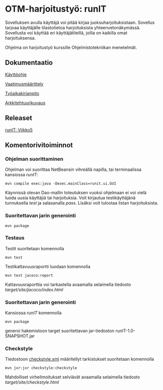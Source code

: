 # OTM-harjoitustyö: runIT

Sovelluksen avulla käyttäjä voi pitää kirjaa juoksuharjoituksistaan. Sovellus tarjoaa käyttäjälle tilastotietoa harjoituksista yhteenvetonäkymässä. Sovellusta voi käyttää eri käyttäjätileillä, joilla on kaikilla omat harjoituksensa.

Ohjelma on harjoitustyö kurssille Ohjelmistotekniikan menetelmät.

## Dokumentaatio

[Käyttöohje](https://github.com/hajame/otm-harjoitustyo/blob/master/dokumentaatio/kayttoohje.md)

[Vaatimusmäärittely](https://github.com/hajame/otm-harjoitustyo/blob/master/dokumentaatio/vaatimusmaarittely.md)

[Työaikakirjanpito](https://github.com/hajame/otm-harjoitustyo/blob/master/dokumentaatio/tuntikirjanpito.md)

[Arkkitehtuurikuvaus](https://github.com/hajame/otm-harjoitustyo/blob/master/dokumentaatio/arkkitehtuuri.md)

## Releaset 
[runIT: Viikko5](https://github.com/hajame/otm-harjoitustyo/releases/tag/viikko5)

## Komentorivitoiminnot

### Ohjelman suorittaminen

Ohjelman voi suorittaa NetBeansin vihreällä napilla, tai terminaalissa kansiossa _runIT_:

```
mvn compile exec:java -Dexec.mainClass=runit.ui.GUI
```
Käynnissä olevan Dao-mallin toteutuksen vuoksi ohjelmaan ei voi vielä luoda uusia käyttäjiä tai harjoituksia. Voit kirjautua testikäyttäjänä tunnuksella _test_ ja salasanalla _pass_. Lisäksi voit tulostaa listan harjoituksista.

### Suoritettavan jarin generointi

```
mvn package
```

### Testaus

Testit suoritetaan komennolla

```
mvn test
```

Testikattavuusraportti luodaan komennolla

```
mvn test jacoco:report
```

Kattavuusraporttia voi tarkastella avaamalla selaimella tiedosto _target/site/jacoco/index.html_

### Suoritettavan jarin generointi

Kansiossa _runIT_ komennolla 

```
mvn package
```
generoi hakemistoon target suoritettavan jar-tiedoston runIT-1.0-SNAPSHOT.jar

### Checkstyle

Tiedostoon [checkstyle.xml](https://github.com/hajame/otm-harjoitustyo/blob/master/runIT/checkstyle.xml) määritellyt tarkistukset suoritetaan komennolla

```
mvn jxr:jxr checkstyle:checkstyle
```

Mahdolliset virheilmoitukset selviävät avaamalla selaimella tiedosto _target/site/checkstyle.html_
